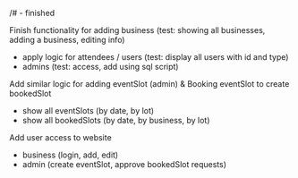/# - finished

Finish functionality for adding business (test: showing all businesses, adding a business, editing info)
- apply logic for attendees / users (test: display all users with id and type)
-  admins (test: access, add using sql script)

Add similar logic for adding eventSlot (admin) & Booking eventSlot to create bookedSlot
- show all eventSlots (by date, by lot)
- show all bookedSlots (by date, by business, by lot)

Add user access to website
- business (login, add, edit)
- admin (create eventSlot, approve bookedSlot requests)
